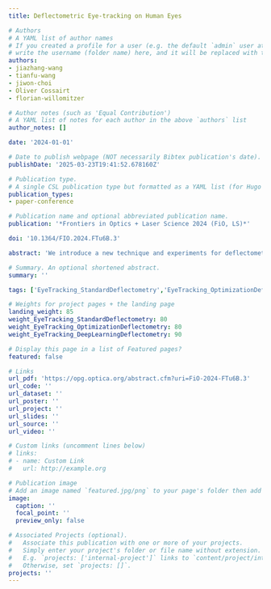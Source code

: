 ```yaml
---
title: Deflectometric Eye-tracking on Human Eyes

# Authors
# A YAML list of author names
# If you created a profile for a user (e.g. the default `admin` user at `content/authors/admin/`), 
# write the username (folder name) here, and it will be replaced with their full name and linked to their profile.
authors:
- jiazhang-wang
- tianfu-wang
- jiwon-choi
- Oliver Cossairt
- florian-willomitzer

# Author notes (such as 'Equal Contribution')
# A YAML list of notes for each author in the above `authors` list
author_notes: []

date: '2024-01-01'

# Date to publish webpage (NOT necessarily Bibtex publication's date).
publishDate: '2025-03-23T19:41:52.678160Z'

# Publication type.
# A single CSL publication type but formatted as a YAML list (for Hugo requirements).
publication_types:
- paper-conference

# Publication name and optional abbreviated publication name.
publication: '*Frontiers in Optics + Laser Science 2024 (FiO, LS)*'

doi: '10.1364/FIO.2024.FTu6B.3'

abstract: 'We introduce a new technique and experiments for deflectometric eye tracking on real human eyes in vivo. Our technique utilizes the teachings of our previous eye-tracking research, combining the captured deflectometric information in a novel fashion.'

# Summary. An optional shortened abstract.
summary: ''

tags: ['EyeTracking_StandardDeflectometry','EyeTracking_OptimizationDeflectometry','EyeTracking_DeepLearningDeflectometry']

# Weights for project pages + the landing page
landing_weight: 85
weight_EyeTracking_StandardDeflectometry: 80
weight_EyeTracking_OptimizationDeflectometry: 80
weight_EyeTracking_DeepLearningDeflectometry: 90

# Display this page in a list of Featured pages?
featured: false

# Links
url_pdf: 'https://opg.optica.org/abstract.cfm?uri=FiO-2024-FTu6B.3'
url_code: ''
url_dataset: ''
url_poster: ''
url_project: ''
url_slides: ''
url_source: ''
url_video: ''

# Custom links (uncomment lines below)
# links:
# - name: Custom Link
#   url: http://example.org

# Publication image
# Add an image named `featured.jpg/png` to your page's folder then add a caption below.
image:
  caption: ''
  focal_point: ''
  preview_only: false

# Associated Projects (optional).
#   Associate this publication with one or more of your projects.
#   Simply enter your project's folder or file name without extension.
#   E.g. `projects: ['internal-project']` links to `content/project/internal-project/index.md`.
#   Otherwise, set `projects: []`.
projects: ''
---
```

